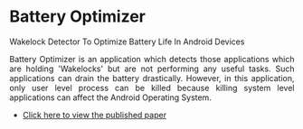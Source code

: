 # Battery Optimizer
Wakelock Detector To Optimize Battery Life In Android Devices

<p align="justify">
Battery Optimizer is an application which detects those applications which are holding 'Wakelocks' but are not performing any useful tasks. Such applications can drain the battery drastically. However, in this application, only user level process can be killed because killing system level applications can affect the Android Operating System.
</p>

* [Click here to view the published paper](http://www.ijedr.org/viewfulltext.php?&p_id=IJEDR1502012)

